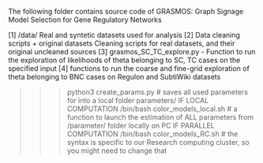 The following folder contains source code of GRASMOS: Graph Signage Model Selection for Gene Regulatory Networks

[1] /data/
Real and syntetic datasets used for analysis
[2] Data cleaning scripts + original datasets
Cleaning scripts for real datasets, and their original uncleaned sources
[3] grasmos_SC_TC_explore.py - Function to run the exploration of likelihoods of theta belonging to SC, TC cases on the specified input
[4] functions to run the coarse and fine-grid exploration of theta belonging to BNC cases on Regulon and SubtiWiki datasets

>>> python3 create_params.py # saves all used parameters for into a local folder parameters/
IF LOCAL COMPUTATION
>>> /bin/bash color_models_local.sh # a function to launch the estimation of ALL parameters from /parameter/ folder locally on PC
IF PARALLEL COMPUTATION
>>> /bin/bash color_models_RC.sh # the syntax is specific to our Research computing cluster, so you might need to change that